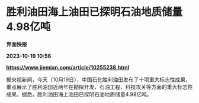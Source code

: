 # 胜利油田海上油田已探明石油地质储量4.98亿吨
**界面快报**

**2023-10-19 10:56**

**https://www.jiemian.com/article/10255238.html**

据央视新闻，今天（10月19日），中国石化胜利油田发布了十项重大标志性成果，重点展示了胜利油田近两年在勘探开发、石油工程、科技攻关等方面的重大标志性成果。据悉，胜利油田海上油田已探明石油地质储量4.98亿吨。